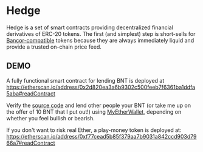 # Hedge

Hedge is a set of smart contracts providing decentralized financial derivatives of ERC-20 tokens.
The first (and simplest) step is short-sells for [Bancor-compatible](https://www.bancor.network/static/bancor_protocol_whitepaper_en.pdf) tokens because they are always immediately liquid and provide a trusted on-chain price feed.

## DEMO
A fully functional smart contract for lending BNT is deployed at https://etherscan.io/address/0x2d820ea3a6b9302c500feeb7f6361ba1ddfa5aba#readContract

Verify the [source code](https://etherscan.io/address/0x2d820ea3a6b9302c500feeb7f6361ba1ddfa5aba#code) and lend other people your BNT (or take me up on the offer of 10 BNT that I put out!) using [MyEtherWallet](myetherwallet.com), depending on whether you feel bullish or bearish.

If you don't want to risk real Ether, a play-money token is deployed at: https://etherscan.io/address/0xf77cead5b85f379aa7b9031a842ccd903d7966a7#readContract
